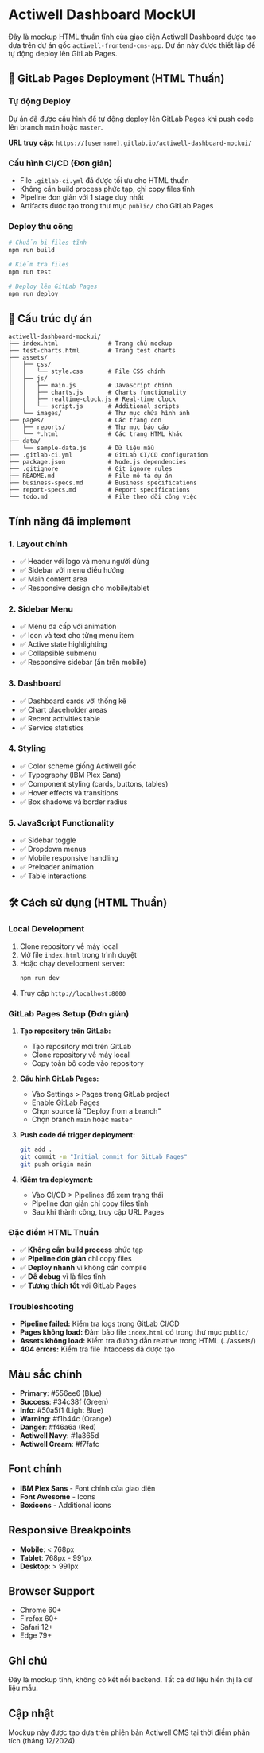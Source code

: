 # Actiwell Dashboard MockUI

Đây là mockup HTML thuần tĩnh của giao diện Actiwell Dashboard được tạo dựa trên dự án gốc `actiwell-frontend-cms-app`. Dự án này được thiết lập để tự động deploy lên GitLab Pages.

## 🚀 GitLab Pages Deployment (HTML Thuần)

### Tự động Deploy
Dự án đã được cấu hình để tự động deploy lên GitLab Pages khi push code lên branch `main` hoặc `master`.

**URL truy cập:** `https://[username].gitlab.io/actiwell-dashboard-mockui/`

### Cấu hình CI/CD (Đơn giản)
- File `.gitlab-ci.yml` đã được tối ưu cho HTML thuần
- Không cần build process phức tạp, chỉ copy files tĩnh
- Pipeline đơn giản với 1 stage duy nhất
- Artifacts được tạo trong thư mục `public/` cho GitLab Pages

### Deploy thủ công
```bash
# Chuẩn bị files tĩnh
npm run build

# Kiểm tra files
npm run test

# Deploy lên GitLab Pages
npm run deploy
```

## 📁 Cấu trúc dự án

```
actiwell-dashboard-mockui/
├── index.html              # Trang chủ mockup
├── test-charts.html        # Trang test charts
├── assets/
│   ├── css/
│   │   └── style.css       # File CSS chính
│   ├── js/
│   │   ├── main.js         # JavaScript chính
│   │   ├── charts.js       # Charts functionality
│   │   ├── realtime-clock.js # Real-time clock
│   │   └── script.js       # Additional scripts
│   └── images/             # Thư mục chứa hình ảnh
├── pages/                  # Các trang con
│   ├── reports/            # Thư mục báo cáo
│   └── *.html              # Các trang HTML khác
├── data/
│   └── sample-data.js      # Dữ liệu mẫu
├── .gitlab-ci.yml          # GitLab CI/CD configuration
├── package.json            # Node.js dependencies
├── .gitignore              # Git ignore rules
├── README.md               # File mô tả dự án
├── business-specs.md       # Business specifications
├── report-specs.md         # Report specifications
└── todo.md                 # File theo dõi công việc
```

## Tính năng đã implement

### 1. Layout chính

- ✅ Header với logo và menu người dùng
- ✅ Sidebar với menu điều hướng
- ✅ Main content area
- ✅ Responsive design cho mobile/tablet

### 2. Sidebar Menu

- ✅ Menu đa cấp với animation
- ✅ Icon và text cho từng menu item
- ✅ Active state highlighting
- ✅ Collapsible submenu
- ✅ Responsive sidebar (ẩn trên mobile)

### 3. Dashboard

- ✅ Dashboard cards với thống kê
- ✅ Chart placeholder areas
- ✅ Recent activities table
- ✅ Service statistics

### 4. Styling

- ✅ Color scheme giống Actiwell gốc
- ✅ Typography (IBM Plex Sans)
- ✅ Component styling (cards, buttons, tables)
- ✅ Hover effects và transitions
- ✅ Box shadows và border radius

### 5. JavaScript Functionality

- ✅ Sidebar toggle
- ✅ Dropdown menus
- ✅ Mobile responsive handling
- ✅ Preloader animation
- ✅ Table interactions

## 🛠️ Cách sử dụng (HTML Thuần)

### Local Development
1. Clone repository về máy local
2. Mở file `index.html` trong trình duyệt
3. Hoặc chạy development server:
   ```bash
   npm run dev
   ```
4. Truy cập `http://localhost:8000`

### GitLab Pages Setup (Đơn giản)
1. **Tạo repository trên GitLab:**
   - Tạo repository mới trên GitLab
   - Clone repository về máy local
   - Copy toàn bộ code vào repository

2. **Cấu hình GitLab Pages:**
   - Vào Settings > Pages trong GitLab project
   - Enable GitLab Pages
   - Chọn source là "Deploy from a branch"
   - Chọn branch `main` hoặc `master`

3. **Push code để trigger deployment:**
   ```bash
   git add .
   git commit -m "Initial commit for GitLab Pages"
   git push origin main
   ```

4. **Kiểm tra deployment:**
   - Vào CI/CD > Pipelines để xem trạng thái
   - Pipeline đơn giản chỉ copy files tĩnh
   - Sau khi thành công, truy cập URL Pages

### Đặc điểm HTML Thuần
- ✅ **Không cần build process** phức tạp
- ✅ **Pipeline đơn giản** chỉ copy files
- ✅ **Deploy nhanh** vì không cần compile
- ✅ **Dễ debug** vì là files tĩnh
- ✅ **Tương thích tốt** với GitLab Pages

### Troubleshooting
- **Pipeline failed:** Kiểm tra logs trong GitLab CI/CD
- **Pages không load:** Đảm bảo file `index.html` có trong thư mục `public/`
- **Assets không load:** Kiểm tra đường dẫn relative trong HTML (../assets/)
- **404 errors:** Kiểm tra file .htaccess đã được tạo

## Màu sắc chính

- **Primary**: #556ee6 (Blue)
- **Success**: #34c38f (Green)
- **Info**: #50a5f1 (Light Blue)
- **Warning**: #f1b44c (Orange)
- **Danger**: #f46a6a (Red)
- **Actiwell Navy**: #1a365d
- **Actiwell Cream**: #f7fafc

## Font chính

- **IBM Plex Sans** - Font chính của giao diện
- **Font Awesome** - Icons
- **Boxicons** - Additional icons

## Responsive Breakpoints

- **Mobile**: < 768px
- **Tablet**: 768px - 991px
- **Desktop**: > 991px

## Browser Support

- Chrome 60+
- Firefox 60+
- Safari 12+
- Edge 79+

## Ghi chú

Đây là mockup tĩnh, không có kết nối backend. Tất cả dữ liệu hiển thị là dữ liệu mẫu.

## Cập nhật

Mockup này được tạo dựa trên phiên bản Actiwell CMS tại thời điểm phân tích (tháng 12/2024).


